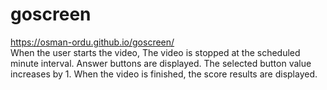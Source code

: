 # goscreen
https://osman-ordu.github.io/goscreen/
</br>
When the user starts the video, The video is stopped at the scheduled minute interval. Answer buttons are displayed. The selected button value increases by 1. When the video is finished, the score results are displayed.
